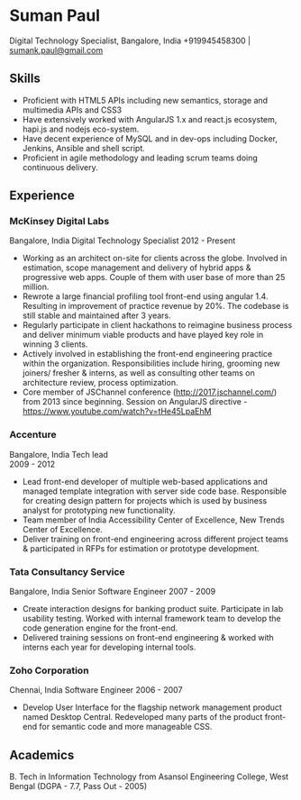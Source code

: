 # Suman Paul
Digital Technology Specialist, Bangalore, India
+919945458300	|	sumank.paul@gmail.com

## Skills
*	Proficient with HTML5 APIs including new semantics, storage and multimedia APIs and CSS3
*	Have extensively worked with AngularJS 1.x and react.js ecosystem, hapi.js and nodejs eco-system.
*	Have decent experience of MySQL and in dev-ops including Docker, Jenkins, Ansible and shell script.
*	Proficient in agile methodology and leading scrum teams doing continuous delivery. 


## Experience
### McKinsey Digital Labs
Bangalore, India
Digital Technology Specialist
2012 - Present
* Working as an architect on-site for clients across the globe. Involved in estimation, scope management and delivery of hybrid apps & progressive web apps. Couple of them with user base of more than 25 million.
* Rewrote a large financial profiling tool front-end using angular 1.4. Resulting in improvement of practice revenue by 20%. The codebase is still stable and maintained after 3 years.
* Regularly participate in client hackathons to reimagine business process and deliver minimum viable products and have played key role in winning 3 clients.
* Actively involved in establishing the front-end engineering practice within the organization. Responsibilities include hiring, grooming new joiners/ fresher & interns, as well as consulting other teams on architecture review, process optimization.
* Core member of JSChannel conference (http://2017.jschannel.com/) from 2013 since beginning. Session on AngularJS directive - https://www.youtube.com/watch?v=tHe45LpaEhM


### Accenture	
Bangalore, India
Tech lead	
2009 - 2012
* Lead front-end developer of multiple web-based applications and managed template integration with server side code base. Responsible for creating design pattern for projects which is used by business analyst for prototyping new functionality.
* Team member of India Accessibility Center of Excellence, New Trends Center of Excellence.
* Deliver training on front-end engineering across different project teams & participated in RFPs for estimation or prototype development.

### Tata Consultancy Service
Bangalore, India
Senior Software Engineer
2007 - 2009

* Create interaction designs for banking product suite. Participate in lab usability testing. Worked with internal framework team to develop the code generation engine for the front-end.
* Delivered training sessions on front-end engineering & worked with interns each year for developing internal tools.

### Zoho Corporation
Chennai, India
Software Engineer
2006 - 2007

* Develop User Interface for the flagship network management product named Desktop Central. Redeveloped many parts of the product front-end for semantic code and more manageable CSS.

## Academics
B. Tech in Information Technology from Asansol Engineering College, West Bengal (DGPA - 7.7, Pass Out - 2005)

